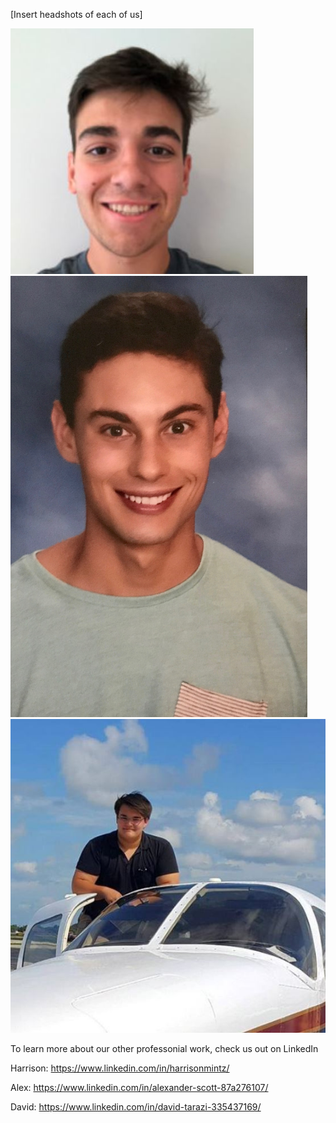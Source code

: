 [Insert headshots of each of us]

![David](https://github.com/sd19spring/Audio-Visualization/blob/master/docs/David_headshot.JPG) 
<img src="https://github.com/sd19spring/Audio-Visualization/blob/master/docs/IMG-3518.JPG" width="475" height="706" />
![Alex](https://github.com/sd19spring/Audio-Visualization/blob/master/docs/Alex_headshot.JPG)

To learn more about our other professonial work, check us out on LinkedIn

Harrison: https://www.linkedin.com/in/harrisonmintz/

Alex: https://www.linkedin.com/in/alexander-scott-87a276107/

David: https://www.linkedin.com/in/david-tarazi-335437169/
